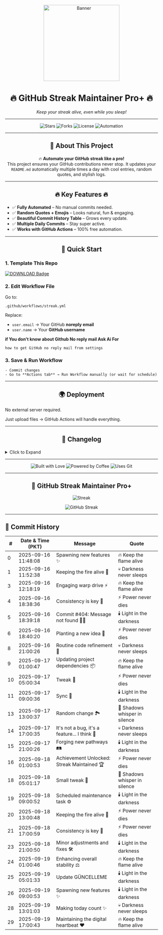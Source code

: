 <p align="center">
  <img src="https://media.giphy.com/media/Ju7l5y9osyymQ/giphy.gif" width="250" alt="Banner">
</p>

<h1 align="center">🔥 <strong>GitHub Streak Maintainer Pro+</strong> 🔥</h1>
<p align="center"><em>Keep your streak alive, even while you sleep!</em></p>

---

<p align="center">
  <img src="https://img.shields.io/github/stars/SaeedX302/Github-Streak-Maintainer?style=for-the-badge&logo=github" alt="Stars">
  <img src="https://img.shields.io/github/forks/SaeedX302/Github-Streak-Maintainer?style=for-the-badge&logo=git" alt="Forks">
  <img src="https://img.shields.io/github/license/SaeedX302/Github-Streak-Maintainer?style=for-the-badge&logo=apache" alt="License">
  <img src="https://img.shields.io/badge/Automation-100%25-brightgreen?style=for-the-badge&logo=github-actions" alt="Automation">
</p>

---

## <p align="center">📜 <strong>About This Project</strong></p>
<p align="center">
🔥 <strong>Automate your GitHub streak like a pro!</strong> <br>
This project ensures your GitHub contributions never stop. It updates your <code>README.md</code> automatically multiple times a day with cool entries, random quotes, and stylish logs. 
</p>

---

## <p align="center">🔥 <strong>Key Features</strong> 🔥</p>
- ✅ **Fully Automated** – No manual commits needed.
- ✅ **Random Quotes + Emojis** – Looks natural, fun & engaging.
- ✅ **Beautiful Commit History Table** – Grows every update.
- ✅ **Multiple Daily Commits** – Stay super active.
- ✅ **Works with GitHub Actions** – 100% free automation.

---

## <p align="center">🚀 <strong>Quick Start</strong></p>

###  1. Template This Repo  
<p>
<a href="https://github.com/new?template_name=Github-Streak-Maintainer&template_owner=saeedx302">
<img src="https://img.shields.io/badge/TEMPLATE-REPO-blue?style=for-the-badge&logo=github" alt="DOWNLOAD Badge">
</a>
</p>

###  2. Edit Workflow File  
Go to:

    .github/workflows/streak.yml

Replace:
- `user.email` → Your GitHub **noreply email**
- `user.name` → Your **GitHub username**


 <strong>if You don't know about Github No reply mail Ask Ai For </strong>

 
    how to get GitHub no reply mail from settings

###  3. Save & Run Workflow  
`- Commit changes`  
`- Go to **Actions tab** → Run Workflow manually (or wait for schedule)`
    
---

## <p align="center">🌍 <strong> Deployment </strong></p>

No external server required.

Just upload files → GitHub Actions will handle everything.



---

## <p align="center">📝 <strong>Changelog</strong></p>

<details>
<summary>Click to Expand</summary>v1.0 → Initial release with README auto-update feature.

v1.1 → Added random quotes + multiple commits daily.

v2.0 → Pro Design + Commit History Table + Stylish UI.


</details>

---

<p align="center">
  <img src="https://forthebadge.com/images/badges/built-with-love.svg" alt="Built with Love">
  <img src="https://forthebadge.com/images/badges/powered-by-coffee.svg" alt="Powered by Coffee">
  <img src="https://forthebadge.com/images/badges/uses-git.svg" alt="Uses Git">
</p>

---

<div align="center">
  
## 🚀 GitHub Streak Maintainer Pro+

![Streak](https://img.shields.io/badge/Streak-Active-brightgreen)

![GitHub Streak](https://streak-stats.demolab.com/?user=SaeedX302&theme=radical)

</div>

---

## 📅 Commit History
| # | Date & Time (PKT) | Message | Quote |
|---|--------------------|---------|-------|
| 0 | 2025-09-16 11:48:08 | Spawning new features ✨ | 🔥 Keep the flame alive |
| 1 | 2025-09-16 11:52:38 | Keeping the fire alive 🥀 | 💀 Darkness never sleeps |
| 3 | 2025-09-16 12:18:19 | Engaging warp drive ⚡ | 🔥 Keep the flame alive |
| 4 | 2025-09-16 18:38:36 | Consistency is key 🔑 | ⚡ Power never dies |
| 5 | 2025-09-16 18:39:18 | Commit #404: Message not found 🤷‍♂️ | 🕯️ Light in the darkness |
| 6 | 2025-09-16 18:40:20 | Planting a new idea 🌱 | ⚡ Power never dies |
| 8 | 2025-09-16 21:00:26 | Routine code refinement 🧹 | 💀 Darkness never sleeps |
| 9 | 2025-09-17 01:00:47 | Updating project dependencies 📦 | 🔥 Keep the flame alive |
| 10 | 2025-09-17 05:00:34 | Tweak 🔧 | ⚡ Power never dies |
| 11 | 2025-09-17 09:00:36 | Sync 🔄 | 🕯️ Light in the darkness |
| 13 | 2025-09-17 13:00:37 | Random change 🏞️ | 👻 Shadows whisper in silence |
| 14 | 2025-09-17 17:00:35 | It's not a bug, it's a feature... I think 🤔 | 💀 Darkness never sleeps |
| 15 | 2025-09-17 21:00:26 | Forging new pathways 🛤️ | 🕯️ Light in the darkness |
| 16 | 2025-09-18 01:00:53 | Achievement Unlocked: Streak Maintained 🏆 | ⚡ Power never dies |
| 18 | 2025-09-18 05:01:17 | Small tweak 🌳 | 👻 Shadows whisper in silence |
| 19 | 2025-09-18 09:00:52 | Scheduled maintenance task ⚙️ | 🕯️ Light in the darkness |
| 20 | 2025-09-18 13:00:48 | Keeping the fire alive 🥀 | ⚡ Power never dies |
| 21 | 2025-09-18 17:00:59 | Consistency is key 🔑 | ⚡ Power never dies |
| 23 | 2025-09-18 21:00:50 | Minor adjustments and fixes 🛠️ | 🕯️ Light in the darkness |
| 24 | 2025-09-19 01:00:46 | Enhancing overall stability ⚖️ | 🔥 Keep the flame alive |
| 25 | 2025-09-19 05:01:33 | Update  GÜNCELLEME | 🕯️ Light in the darkness |
| 26 | 2025-09-19 09:00:53 | Spawning new features ✨ | 🕯️ Light in the darkness |
| 28 | 2025-09-19 13:01:03 | Making today count ✨ | 💀 Darkness never sleeps |
| 29 | 2025-09-19 17:00:43 | Maintaining the digital heartbeat ❤️ | 🔥 Keep the flame alive |
